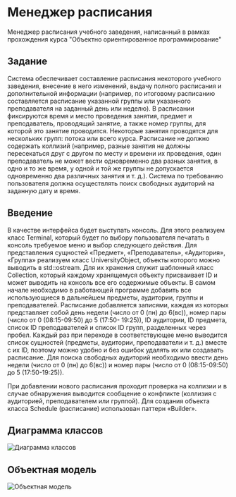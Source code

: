 # Менеджер расписания
Менеджер расписания учебного заведения, написанный в рамках прохождения курса "Объектно ориентированное программирование"

## Задание
Система обеспечивает составление расписания некоторого учебного заведения,
внесение в него изменений, выдачу полного расписания и дополнительной
информации (например, по итоговому расписанию составляется расписание
указанной группы или указанного преподавателя на заданный день или неделю).
В расписании фиксируются время и место проведения занятия, предмет и
преподаватель, проводящий занятие, а также номер группы, для которой это
занятие проводится. Некоторые занятия проводятся для нескольких групп: потока
или всего курса. Расписание не должно содержать коллизий (например, разные
занятия не должны пересекаться друг с другом по месту и времени их проведения,
один преподаватель не может вести одновременно два разных занятия, в одно и
то же время, у одной и той же группы не допускается одновременно два
различных занятия и т. д.). Система по требованию пользователя должна
осуществлять поиск свободных аудиторий на заданную дату и время.
## Введение
В качестве интерфейса будет выступать консоль. Для этого реализуем класс
Terminal, который будет по выбору пользователя печатать в консоль требуемое
меню и выбор следующего действия. Для представления сущностей «Предмет»,
«Преподаватель», «Аудитория», «Группа» реализуем класс UniversityObject,
объекты которого можно выводить в std::ostream. Для их хранения служит
шаблонный класс Collection, который каждому хранящемуся объекту присваивает
ID и может выводить на консоль все его содержимые объекты.
В самом начале необходимо в работающей программе добавить все
использующиеся в дальнейшем предметы, аудитории, группы и преподавателей.
Расписание добавляется записями, каждая из которых представляет собой день
недели (число от 0 (пн) до 6(вс)), номер пары (число от 0 (08:15-09:50) до 5 (17:50-
19:25)), ID аудитории, ID предмета, список ID преподавателей и список ID групп,
разделенных через пробел. Каждый раз при переходе в соответствующее меню
выводится список сущностей (предметы, аудитории, преподаватели и т.
д.) вместе
с их ID, поэтому можно удобно и без ошибок удалять их или создавать расписание.
Для поиска свободных аудиторий необходимо ввести день недели (число от
0 (пн) до 6(вс)) и номер пары (число от 0 (08:15-09:50) до 5 (17:50-19:25)).

При добавлении нового расписания проходит проверка на коллизии и в
случае обнаружения выводится сообщение о конфликте (коллизия с аудиторией,
преподавателем или группой).
Для создания объекта класса Schedule (расписание) использован паттерн
«Builder».
## Диаграмма классов
![Диаграмма классов](https://i.imgur.com/Z79DupM.png)
## Объектная модель
![Объектная модель](https://i.imgur.com/xZrOWZH.png)
